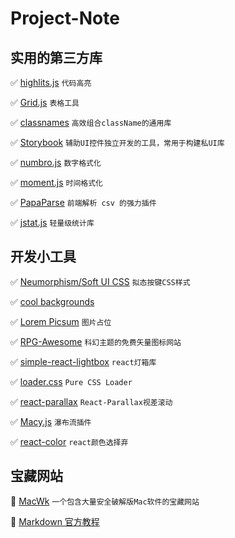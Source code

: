 # Project-Note
## 实用的第三方库

✅ [highlits.js](https://highlightjs.org/usage/) `代码高亮`

✅ [Grid.js](https://gridjs.io/) `表格工具`

✅ [classnames](https://github.com/JedWatson/classnames) `高效组合className的通用库`

✅ [Storybook](https://storybook.js.org/docs/react/get-started/install) `辅助UI控件独立开发的工具，常用于构建私UI库`

✅ [numbro.js](https://numbrojs.com/) `数字格式化`

✅ [moment.js](https://momentjs.com/) `时间格式化`

✅ [PapaParse](https://www.papaparse.com/) `前端解析 csv 的强力插件`

✅ [jstat.js](https://jstat.github.io/all.html) `轻量级统计库`

## 开发小工具

✅ [Neumorphism/Soft UI CSS](https://neumorphism.io/#55b9f3) `拟态按键CSS样式`

✅ [cool backgrounds](https://coolbackgrounds.io/)

✅ [Lorem Picsum](https://picsum.photos/) `图片占位`

✅ [RPG-Awesome](http://nagoshiashumari.github.io/Rpg-Awesome/) `科幻主题的免费矢量图标网站`

✅ [simple-react-lightbox](https://github.com/michelecocuccio/simple-react-lightbox#readme) `react灯箱库`

✅ [loader.css](https://loading.io/css/) `Pure CSS Loader`

✅ [react-parallax](https://github.com/rrutsche/react-parallax#readme) `React-Parallax视差滚动`

✅ [Macy.js](https://github.com/bigbite/macy.js) `瀑布流插件`

✅ [react-color](https://github.com/casesandberg/react-color) `react颜色选择弃`

## 宝藏网站

🔆 [MacWk](https://macwk.com/soft/all/p1) `一个包含大量安全破解版Mac软件的宝藏网站`

🔆 [Markdown 官方教程](https://markdown.com.cn/)
